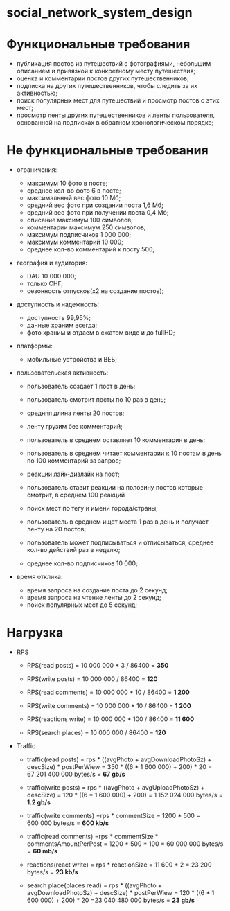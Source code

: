 # social_network_system_design


# Функциональные требования

- публикация постов из путешествий с фотографиями, небольшим описанием и привязкой к конкретному месту путешествия;
- оценка и комментарии постов других путешественников;
- подписка на других путешественников, чтобы следить за их активностью;
- поиск популярных мест для путешествий и просмотр постов с этих мест;
- просмотр ленты других путешественников и ленты пользователя, основанной на подписках в обратном хронологическом порядке;

# Не функциональные требования

- ограничения:
  - максимум 10 фото в посте;
  - среднее кол-во фото 6 в посте;
  - максимальный вес фото 10 Мб;
  - средний вес фото при создании поста 1,6 Мб;
  - средний вес фото при получении поста 0,4 Мб;
  - описание максимум 100 символов;
  - комментарии максимум 250 символов;
  - максимум подписчиков 1 000 000;
  - максимум комментарий 10 000;
  - среднее кол-во комментарий к посту 500;

- география и аудитория:
  - DAU 10 000 000;
  - только СНГ;
  - сезонность отпусков(x2 на создание постов);

- доступность и надежность:
  - доступность 99,95%;
  - данные храним всегда;
  - фото храним и отдаем в сжатом виде и до fullHD;

- платформы:
  - мобильные устройства и ВЕБ;

- пользовательская активность:
  - пользователь создает 1 пост в день;
  - пользователь смотрит посты по 10 раз в день;
  - средняя длина ленты 20 постов;
    
  - ленту грузим без комментарий;
  - пользователь в среднем оставляет 10 комментария в день;
  - пользователь в среднем читает комментарии к 10 постам в день по 100 комментарий за запрос;
    
  - реакции лайк-дизлайк на пост;
  - пользователь ставит реакции на половину постов которые смотрит, в среднем 100 реакций
    
  - поиск мест по тегу и имени города/страны;
  - пользователь в среднем ищет места 1 раз в день и получает ленту на 20 постов;

  - пользователь может подписываться и отписываться, среднее кол-во действий раз в неделю;
  - среднее кол-во подписчиков 10 000;

- время отклика:
  - время запроса на создание поста до 2 секунд;
  - время запроса на чтение ленты до 2 секунд;
  - поиск популярных мест до 5 секунд;


# Нагрузка

- RPS
  - RPS(read posts) = 10 000 000 * 3 / 86400 = **350**
  - RPS(write posts) = 10 000 000 / 86400 = **120**
  
  - RPS(read comments) = 10 000 000 * 10 / 86400 = **1 200**
  - RPS(write comments) = 10 000 000 * 10 / 86400 = **1 200**
  
  - RPS(reactions write) = 10 000 000 * 100 / 86400 = **11 600**
  
  - RPS(search places) = 10 000 000 / 86400 = **120**

- Traffic
    - traffic(read posts) = rps * ((avgPhoto + avgDownloadPhotoSz) + descSize) * postPerWiew = 350 * ((6 * 1 600 000) + 200) * 20 = 67 201 400 000 bytes/s = **67 gb/s**
    - traffic(write posts) = rps * ((avgPhoto + avgUploadPhotoSz) + descSize) = 120 * ((6 * 1 600 000) + 200) = 1 152 024 000 bytes/s = **1.2 gb/s**
 
    - traffic(write comments) =rps * сommentSize =  1200 * 500 = 600 000 bytes/s = **600 kb/s**
    - traffic(read comments) =rps * commentSize * commentsAmountPerPost  =  1200 * 500 * 100 = 60 000 000 bytes/s = **60 mb/s**
 
    - reactions(react write) = rps * reactionSize = 11 600 * 2 = 23 200 bytes/s = **23 kb/s**
 
    - search place(places read) = rps * ((avgPhoto + avgDownloadPhotoSz) + descSize) * postPerWiew = 120 * ((6 * 1 600 000) + 200) * 20 =23 040 480 000 bytes/s = **23 gb/s**

